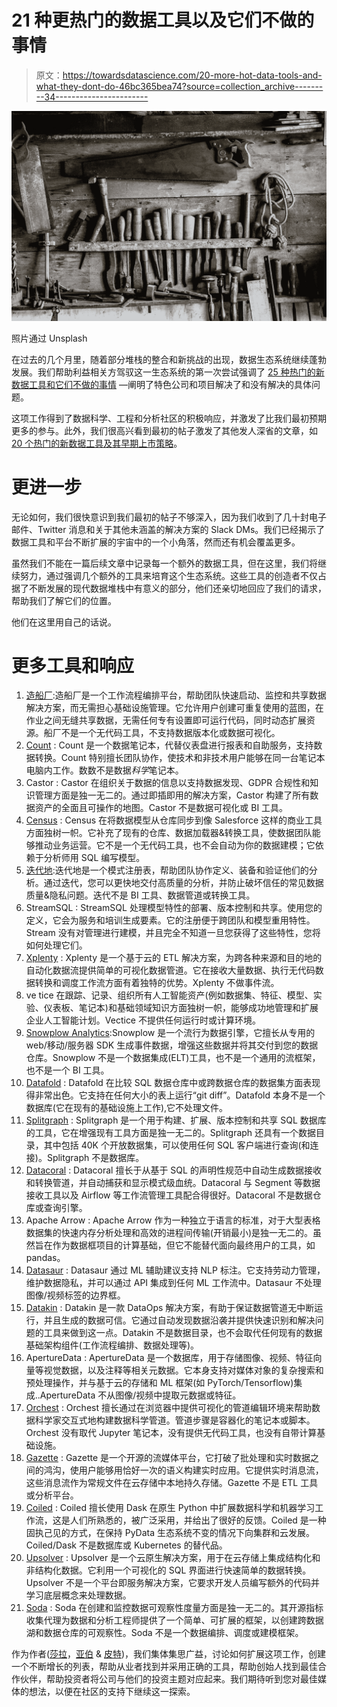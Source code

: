 # 21 种更热门的数据工具以及它们不做的事情

> 原文：<https://towardsdatascience.com/20-more-hot-data-tools-and-what-they-dont-do-46bc365bea74?source=collection_archive---------34----------------------->

![](img/55420ac93f7d4e399343367a1c69032d.png)

照片通过 Unsplash

在过去的几个月里，随着部分堆栈的整合和新挑战的出现，数据生态系统继续蓬勃发展。我们帮助利益相关方驾驭这一生态系统的第一次尝试强调了 [25 种热门的新数据工具和它们不做的事情](/25-hot-new-data-tools-and-what-they-dont-do-31bf23bd8e56?source=friends_link&sk=26a52764a670df4a87914d5e8d88bc59) —阐明了特色公司和项目解决了和没有解决的具体问题。

这项工作得到了数据科学、工程和分析社区的积极响应，并激发了比我们最初预期更多的参与。此外，我们很高兴看到最初的帖子激发了其他发人深省的文章，如 [20 个热门的新数据工具及其早期上市策略](https://medium.com/work-bench/20-hot-new-data-tools-and-their-early-go-to-market-strategies-47e93a554e0b)。

# 更进一步

无论如何，我们很快意识到我们最初的帖子不够深入，因为我们收到了几十封电子邮件、Twitter 消息和关于其他未涵盖的解决方案的 Slack DMs。我们已经揭示了数据工具和平台不断扩展的宇宙中的一个小角落，然而还有机会覆盖更多。

虽然我们不能在一篇后续文章中记录每一个额外的数据工具，但在这里，我们将继续努力，通过强调几个额外的工具来培育这个生态系统。这些工具的创造者不仅占据了不断发展的现代数据堆栈中有意义的部分，他们还亲切地回应了我们的请求，帮助我们了解它们的位置。

他们在这里用自己的话说。

# 更多工具和响应

1.  [造船厂](http://www.shipyardapp.com):造船厂是一个工作流程编排平台，帮助团队快速启动、监控和共享数据解决方案，而无需担心基础设施管理。它允许用户创建可重复使用的蓝图，在作业之间无缝共享数据，无需任何专有设置即可运行代码，同时动态扩展资源。船厂不是一个无代码工具，不支持数据版本化或数据可视化。
2.  [Count](http://count.co) : Count 是一个数据笔记本，代替仪表盘进行报表和自助服务，支持数据转换。Count 特别擅长团队协作，使技术和非技术用户能够在同一台笔记本电脑内工作。数数不是数据*科学*笔记本。
3.  Castor : Castor 在组织关于数据的信息以支持数据发现、GDPR 合规性和知识管理方面是独一无二的。通过即插即用的解决方案，Castor 构建了所有数据资产的全面且可操作的地图。Castor 不是数据可视化或 BI 工具。
4.  [Census](http://www.getcensus.com) : Census 在将数据模型从仓库同步到像 Salesforce 这样的商业工具方面独树一帜。它补充了现有的仓库、数据加载器&转换工具，使数据团队能够推动业务运营。它不是一个无代码工具，也不会自动为你的数据建模；它依赖于分析师用 SQL 编写模型。
5.  [迭代地](http://iterative.ly):迭代地是一个模式注册表，帮助团队协作定义、装备和验证他们的分析。通过迭代，您可以更快地交付高质量的分析，并防止破坏信任的常见数据质量&隐私问题。迭代不是 BI 工具、数据管道或转换工具。
6.  StreamSQL : StreamSQL 处理模型特性的部署、版本控制和共享。使用您的定义，它会为服务和培训生成要素。它的注册便于跨团队和模型重用特性。Stream 没有对管理进行建模，并且完全不知道一旦您获得了这些特性，您将如何处理它们。
7.  [Xplenty](http://www.xplenty.com) : Xplenty 是一个基于云的 ETL 解决方案，为跨各种来源和目的地的自动化数据流提供简单的可视化数据管道。它在接收大量数据、执行无代码数据转换和调度工作流方面有着独特的优势。Xplenty 不做事件流。
8.  ve tice 在跟踪、记录、组织所有人工智能资产(例如数据集、特征、模型、实验、仪表板、笔记本)和基础领域知识方面独树一帜，能够成功地管理和扩展企业人工智能计划。Vectice 不提供任何运行时或计算环境。
9.  [Snowplow Analytics](http://snowplowanalytics.com):Snowplow 是一个流行为数据引擎，它擅长从专用的 web/移动/服务器 SDK 生成事件数据，增强这些数据并将其交付到您的数据仓库。Snowplow 不是一个数据集成(ELT)工具，也不是一个通用的流框架，也不是一个 BI 工具。
10.  [Datafold](http://www.datafold.com) : Datafold 在比较 SQL 数据仓库中或跨数据仓库的数据集方面表现得非常出色。它支持在任何大小的表上运行“git diff”。Datafold 本身不是一个数据库(它在现有的基础设施上工作),它不处理文件。
11.  [Splitgraph](https://www.splitgraph.com/docs/getting-started/introduction) : Splitgraph 是一个用于构建、扩展、版本控制和共享 SQL 数据库的工具，它在增强现有工具方面是独一无二的。Splitgraph 还具有一个数据目录，其中包括 40K 个开放数据集，可以使用任何 SQL 客户端进行查询(和连接)。Splitgraph 不是数据库。
12.  [Datacoral](http://www.datacoral.com) : Datacoral 擅长于从基于 SQL 的声明性规范中自动生成数据接收和转换管道，并自动捕获和显示模式级血统。Datacoral 与 Segment 等数据接收工具以及 Airflow 等工作流管理工具配合得很好。Datacoral 不是数据仓库或查询引擎。
13.  Apache Arrow : Apache Arrow 作为一种独立于语言的标准，对于大型表格数据集的快速内存分析处理和高效的进程间传输(开销最小)是独一无二的。虽然旨在作为数据框项目的计算基础，但它不能替代面向最终用户的工具，如 pandas。
14.  [Datasaur](http://datasaur.ai) : Datasaur 通过 ML 辅助建议支持 NLP 标注。它支持劳动力管理，维护数据隐私，并可以通过 API 集成到任何 ML 工作流中。Datasaur 不处理图像/视频标签的边界框。
15.  [Datakin](http://datakin.com) : Datakin 是一款 DataOps 解决方案，有助于保证数据管道无中断运行，并且生成的数据可信。它通过自动发现数据沿袭并提供快速识别和解决问题的工具来做到这一点。Datakin 不是数据目录，也不会取代任何现有的数据基础架构组件(工作流程编排、数据处理等)。
16.  ApertureData : ApertureData 是一个数据库，用于存储图像、视频、特征向量等视觉数据，以及注释等相关元数据。它本身支持对媒体对象的复杂搜索和预处理操作，并与基于云的存储和 ML 框架(如 PyTorch/Tensorflow)集成..ApertureData 不从图像/视频中提取元数据或特征。
17.  [Orchest](https://www.orchest.io) : Orchest 擅长通过在浏览器中提供可视化的管道编辑环境来帮助数据科学家交互式地构建数据科学管道。管道步骤是容器化的笔记本或脚本。Orchest 没有取代 Jupyter 笔记本，没有提供无代码工具，也没有自带计算基础设施。
18.  [Gazette](https://gazette.readthedocs.io/en/latest/) : Gazette 是一个开源的流媒体平台，它打破了批处理和实时数据之间的鸿沟，使用户能够用恰好一次的语义构建实时应用。它提供实时消息流，这些消息流作为常规文件在云存储中本地持久存储。Gazette 不是 ETL 工具或分析平台。
19.  [Coiled](https://coiled.io) : Coiled 擅长使用 Dask 在原生 Python 中扩展数据科学和机器学习工作流，这是人们所熟悉的，被广泛采用，并给出了很好的反馈。Coiled 是一种固执己见的方式，在保持 PyData 生态系统不变的情况下向集群和云发展。Coiled/Dask 不是数据库或 Kubernetes 的替代品。
20.  [Upsolver](http://upsolver.com/) : Upsolver 是一个云原生解决方案，用于在云存储上集成结构化和非结构化数据。它利用一个可视化的 SQL 界面进行快速简单的数据转换。Upsolver 不是一个平台即服务解决方案，它要求开发人员编写额外的代码并学习底层概念来处理数据。
21.  [Soda](https://www.soda.io/) : Soda 在创建和监控数据可观察性度量方面是独一无二的。其开源指标收集代理为数据和分析工程师提供了一个简单、可扩展的框架，以创建跨数据湖和数据仓库的可观察性。Soda 不是一个数据编排、调度或建模框架。

作为作者([莎拉](https://twitter.com/sarahcat21)，[亚伯](https://twitter.com/AbeGong) & [皮特](https://twitter.com/petesoder))，我们集体集思广益，讨论如何扩展这项工作，创建一个不断增长的列表，帮助从业者找到并采用正确的工具，帮助创始人找到最佳合作伙伴，帮助投资者将公司与他们的投资主题对应起来。我们期待听到您对最佳媒体的想法，以便在社区的支持下继续这一探索。